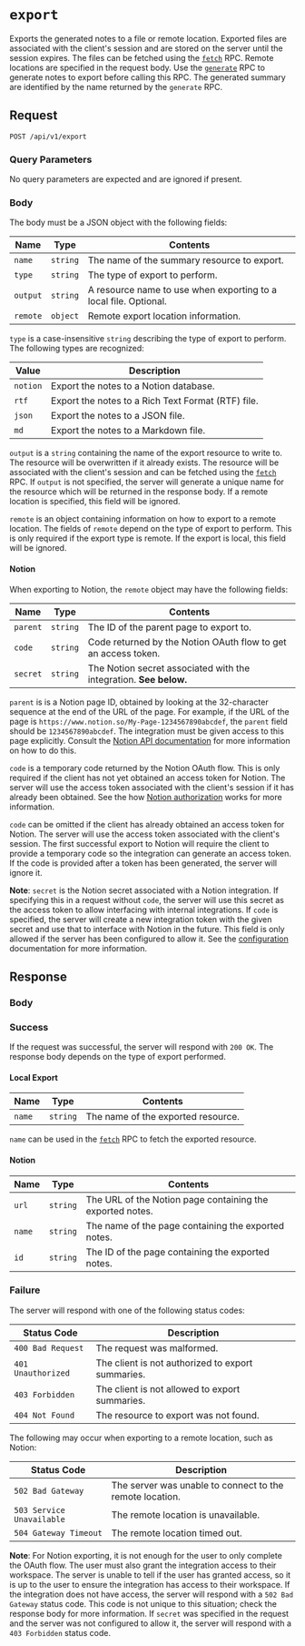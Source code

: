 # `export`

Exports the generated notes to a file or remote location. Exported files are associated with the client's session and are stored on the server until the session expires. The files can be fetched using the [`fetch`](FETCH.md) RPC. Remote locations are specified in the request body. Use the [`generate`](GENERATE.md) RPC to generate notes to export before calling this RPC. The generated summary are identified by the name returned by the `generate` RPC.

## Request

`POST /api/v1/export`

### Query Parameters

No query parameters are expected and are ignored if present.

### Body

The body must be a JSON object with the following fields:

| Name | Type | Contents |
| ---- | ---- | ----------- |
| `name` | `string` | The name of the summary resource to export. |
| `type` | `string` | The type of export to perform. |
| `output` | `string` | A resource name to use when exporting to a local file. Optional. |
| `remote` | `object` | Remote export location information. |

`type` is a case-insensitive `string` describing the type of export to perform. The following types are recognized:

| Value | Description |
| ----- | ----------- |
| `notion` | Export the notes to a Notion database. |
| `rtf` | Export the notes to a Rich Text Format (RTF) file. |
| `json` | Export the notes to a JSON file. |
| `md` | Export the notes to a Markdown file. |

`output` is a `string` containing the name of the export resource to write to. The resource will be overwritten if it already exists. The resource will be associated with the client's session and can be fetched using the [`fetch`](FETCH.md) RPC. If `output` is not specified, the server will generate a unique name for the resource which will be returned in the response body. If a remote location is specified, this field will be ignored.

`remote` is an object containing information on how to export to a remote location. The fields of `remote` depend on the type of export to perform. This is only required if the export type is remote. If the export is local, this field will be ignored.

#### Notion
    
When exporting to Notion, the `remote` object may have the following fields:

| Name | Type | Contents |
| ---- | ---- | -------- |
| `parent` | `string` | The ID of the parent page to export to. |
| `code` | `string` | Code returned by the Notion OAuth flow to get an access token. |
| `secret` | `string` | The Notion secret associated with the integration. **See below.** |

`parent` is is a Notion page ID, obtained by looking at the 32-character sequence at the end of the URL of the page. For example, if the URL of the page is `https://www.notion.so/My-Page-1234567890abcdef`, the `parent` field should be `1234567890abcdef`. The integration must be given access to this page explicitly. Consult the [Notion API documentation](https://developers.notion.com/) for more information on how to do this.

`code` is a temporary code returned by the Notion OAuth flow. This is only required if the client has not yet obtained an access token for Notion. The server will use the access token associated with the client's session if it has already been obtained. See the how [Notion authorization](https://developers.notion.com/docs/authorization) works for more information.

`code` can be omitted if the client has already obtained an access token for Notion. The server will use the access token associated with the client's session. The first successful export to Notion will require the client to provide a temporary code so the integration can generate an access token. If the code is provided after a token has been generated, the server will ignore it.

**Note**: `secret` is the Notion secret associated with a Notion integration. If specifying this in a request without `code`, the server will use this secret as the access token to allow interfacing with internal integrations. If `code` is specified, the server will create a new integration token with the given secret and use that to interface with Notion in the future. This field is only allowed if the server has been configured to allow it. See the [configuration](CONFIGURATION.md) documentation for more information.

## Response

### Body

### Success

If the request was successful, the server will respond with `200 OK`. The response body depends on the type of export performed.

#### Local Export

| Name | Type | Contents |
| ---- | ---- | -------- |
| `name` | `string` | The name of the exported resource. |

`name` can be used in the [`fetch`](FETCH.md) RPC to fetch the exported resource.

#### Notion

| Name | Type | Contents |
| ---- | ---- | -------- |
| `url` | `string` | The URL of the Notion page containing the exported notes. |
| `name` | `string` | The name of the page containing the exported notes. |
| `id` | `string` | The ID of the page containing the exported notes. |

### Failure

The server will respond with one of the following status codes:

| Status Code | Description |
| ----------- | ----------- |
| `400 Bad Request` | The request was malformed. |
| `401 Unauthorized` | The client is not authorized to export summaries. |
| `403 Forbidden` | The client is not allowed to export summaries.  |
| `404 Not Found` | The resource to export was not found. |

The following may occur when exporting to a remote location, such as Notion:

| Status Code | Description |
| ----------- | ----------- |
| `502 Bad Gateway` | The server was unable to connect to the remote location. |
| `503 Service Unavailable` | The remote location is unavailable. |
| `504 Gateway Timeout` | The remote location timed out. |

**Note**: For Notion exporting, it is not enough for the user to only complete the OAuth flow. The user must also grant the integration access to their workspace. The server is unable to tell if the user has granted access, so it is up to the user to ensure the integration has access to their workspace. If the integration does not have access, the server will respond with a `502 Bad Gateway` status code. This code is not unique to this situation; check the response body for more information. If `secret` was specified in the request and the server was not configured to allow it, the server will respond with a `403 Forbidden` status code.
